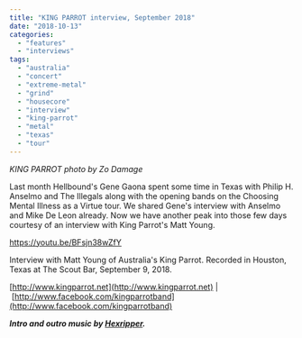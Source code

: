 ```yaml
---
title: "KING PARROT interview, September 2018"
date: "2018-10-13"
categories: 
  - "features"
  - "interviews"
tags: 
  - "australia"
  - "concert"
  - "extreme-metal"
  - "grind"
  - "housecore"
  - "interview"
  - "king-parrot"
  - "metal"
  - "texas"
  - "tour"
---
```


_KING PARROT photo by Zo Damage_

Last month Hellbound's Gene Gaona spent some time in Texas with Philip H. Anselmo and The Illegals along with the opening bands on the Choosing Mental Illness as a Virtue tour. We shared Gene's interview with Anselmo and Mike De Leon already. Now we have another peak into those few days courtesy of an interview with King Parrot's Matt Young.

https://youtu.be/BFsjn38wZfY

Interview with Matt Young of Australia's King Parrot. Recorded in Houston, Texas at The Scout Bar, September 9, 2018.

[http://www.kingparrot.net](http://www.kingparrot.net) | [http://www.facebook.com/kingparrotband](http://www.facebook.com/kingparrotband)

**_Intro and outro music by [Hexripper](https://hexripper.bandcamp.com/releases)._**

